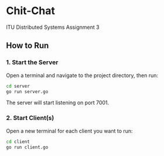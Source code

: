 # Chit-Chat
ITU Distributed Systems Assignment 3

## How to Run

### 1. Start the Server
Open a terminal and navigate to the project directory, then run:
```bash
cd server
go run server.go
```
The server will start listening on port 7001.

### 2. Start Client(s)
Open a new terminal for each client you want to run:
```bash
cd client
go run client.go
```
